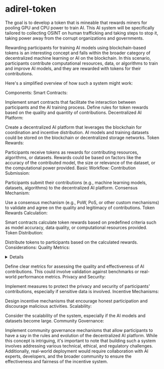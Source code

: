 # adirel-token

The goal is to develop a token that is mineable that rewards miners for pooling GPU and CPU power to train AI. This AI system will be specifically tailored to collecting OSINT on human trafficking and taking steps to stop it, taking power away from the corrupt organizations and governments.

Rewarding participants for training AI models using blockchain-based tokens is an interesting concept and falls within the broader category of decentralized machine learning or AI on the blockchain. In this scenario, participants contribute computational resources, data, or algorithms to train and improve AI models, and they are rewarded with tokens for their contributions.

Here's a simplified overview of how such a system might work:

Components:
Smart Contracts:

Implement smart contracts that facilitate the interaction between participants and the AI training process.
Define rules for token rewards based on the quality and quantity of contributions.
Decentralized AI Platform:

Create a decentralized AI platform that leverages the blockchain for coordination and incentive distribution.
AI models and training datasets could be stored on the blockchain or decentralized storage networks.
Token Rewards:

Participants receive tokens as rewards for contributing resources, algorithms, or datasets.
Rewards could be based on factors like the accuracy of the contributed model, the size or relevance of the dataset, or the computational power provided.
Basic Workflow:
Contribution Submission:

Participants submit their contributions (e.g., machine learning models, datasets, algorithms) to the decentralized AI platform.
Consensus Mechanism:

Use a consensus mechanism (e.g., PoW, PoS, or other custom mechanisms) to validate and agree on the quality and legitimacy of contributions.
Token Rewards Calculation:

Smart contracts calculate token rewards based on predefined criteria such as model accuracy, data quality, or computational resources provided.
Token Distribution:

Distribute tokens to participants based on the calculated rewards.
Considerations:
Quality Metrics:
<details>

Quantifying quality metrics in the context of AI contributions involves defining specific criteria and measurements to evaluate the performance, accuracy, and effectiveness of the contributed models or datasets. The choice of metrics depends on the nature of the AI task, and different domains may require different evaluation criteria. Below are some common quality metrics for various aspects of AI contributions:

For Machine Learning Models:
Accuracy:

Measures the proportion of correctly classified instances. It is commonly used for classification tasks.
Precision and Recall:

Precision measures the accuracy of positive predictions, while recall measures the ability to capture all positive instances. Particularly relevant for imbalanced datasets.
F1 Score:

Harmonic mean of precision and recall. Useful when there is an uneven class distribution.
Mean Squared Error (MSE) or Root Mean Squared Error (RMSE):

For regression tasks, these metrics quantify the average squared difference between predicted and actual values.
Area Under the Receiver Operating Characteristic (ROC-AUC):

Measures the ability of the model to discriminate between positive and negative instances.
Mean Average Precision (mAP):

Commonly used in object detection tasks, mAP considers both precision and recall at various confidence thresholds.
Cross-Validation Performance:

Assess model generalization by using techniques like k-fold cross-validation.
For Datasets:
Data Completeness:

Ensures that the dataset contains sufficient information for the AI task.
Data Consistency:

Checks for uniformity and coherence in the dataset.
Data Diversity:

Measures the variety of instances in the dataset to ensure representativeness.
Relevance:

Evaluates how well the data aligns with the problem at hand.
Label Accuracy (for labeled datasets):

Assesses the correctness of labels assigned to instances.
Data Size:

Considers whether the dataset is large enough to support effective training.
General Considerations:
Task-Specific Metrics:

Tailor metrics to the specific AI task. For instance, natural language processing tasks may use metrics like BLEU score or perplexity.
Benchmarking:

Compare performance against established benchmarks or baselines.
Human Evaluation:

In some cases, human evaluators may be needed to assess subjective aspects of AI contributions, such as the naturalness of generated text.
Ethical Considerations:

Include metrics that consider ethical dimensions, such as fairness and bias.
Real-World Impact:

Consider the real-world impact of the AI contributions and how well they solve the intended problem.
Feedback Mechanisms:

Establish mechanisms for continuous feedback and improvement based on community input.  


</details>

Define clear metrics for assessing the quality and effectiveness of AI contributions. This could involve validation against benchmarks or real-world performance metrics.
Privacy and Security:

Implement measures to protect the privacy and security of participants' contributions, especially if sensitive data is involved.
Incentive Mechanisms:

Design incentive mechanisms that encourage honest participation and discourage malicious activities.
Scalability:

Consider the scalability of the system, especially if the AI models and datasets become large.
Community Governance:

Implement community governance mechanisms that allow participants to have a say in the rules and evolution of the decentralized AI platform.
While this concept is intriguing, it's important to note that building such a system involves addressing various technical, ethical, and regulatory challenges. Additionally, real-world deployment would require collaboration with AI experts, developers, and the broader community to ensure the effectiveness and fairness of the incentive system.
